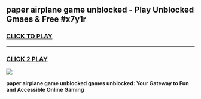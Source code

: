 
## paper airplane game unblocked - Play Unblocked Gmaes & Free #x7y1r
<h3>
<a href="https://premium.freeplayer.one?title=paper_airplane_game_unblocked&ref=03M">CLICK TO PLAY</a></h3>
<hr>

<h3>
<a href="https://premium.freeplayer.one?title=paper_airplane_game_unblocked&ref=03M">CLICK 2 PLAY</a>
  
</h3>

<a href="https://premium.freeplayer.one?title=paper_airplane_game_unblocked&ref=03M"><img src="https://clearcache.store/games.png"></a>


**paper airplane game unblocked games unblocked: Your Gateway to Fun and Accessible Online Gaming**
